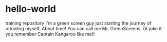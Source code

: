 # hello-world
training repository
I'm a green screen guy just starting the journey of retooling myself.
About time!
You can call me Mr. GreenScreens.  (A joke if you remember Captain Kangaroo like me!)
